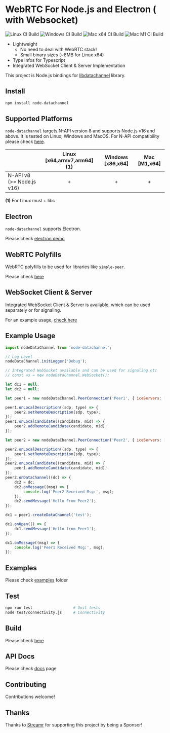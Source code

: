 # WebRTC For Node.js and Electron ( with Websocket)

![Linux CI Build](https://github.com/murat-dogan/node-datachannel/workflows/Build%20-%20Linux/badge.svg) ![Windows CI Build](https://github.com/murat-dogan/node-datachannel/workflows/Build%20-%20Win/badge.svg) ![Mac x64 CI Build](https://github.com/murat-dogan/node-datachannel/workflows/Build%20-%20Mac%20x64/badge.svg) ![Mac M1 CI Build](https://github.com/murat-dogan/node-datachannel/workflows/Build%20-%20Mac%20M1/badge.svg)

-   Lightweight
    -   No need to deal with WebRTC stack!
    -   Small binary sizes (~8MB for Linux x64)
-   Type infos for Typescript
-   Integrated WebSocket Client & Server Implementation

This project is Node.js bindings for [libdatachannel](https://github.com/paullouisageneau/libdatachannel) library.

## Install

```sh
npm install node-datachannel
```

## Supported Platforms

`node-datachannel` targets N-API version 8 and supports Node.js v16 and above. It is tested on Linux, Windows and MacOS. For N-API compatibility please check [here](https://nodejs.org/api/n-api.html#n_api_n_api_version_matrix).

|                           | Linux [x64,armv7,arm64] (1) | Windows [x86,x64] | Mac [M1,x64] |
| ------------------------- | :-------------------------: | :---------------: | :----------: |
| N-API v8 (>= Node.js v16) |              +              |         +         |      +       |

**(1)** For Linux musl + libc

## Electron

`node-datachannel` supports Electron.

Please check [electron demo](/examples/electron-demo)

## WebRTC Polyfills

WebRTC polyfills to be used for libraries like `simple-peer`.

Please check [here](/polyfill)

## WebSocket Client & Server

Integrated WebSocket Client & Server is available, which can be used separately or for signaling.

For an example usage, [check here](/examples/websocket)

## Example Usage

```js
import nodeDataChannel from 'node-datachannel';

// Log Level
nodeDataChannel.initLogger('Debug');

// Integrated WebSocket available and can be used for signaling etc
// const ws = new nodeDataChannel.WebSocket();

let dc1 = null;
let dc2 = null;

let peer1 = new nodeDataChannel.PeerConnection('Peer1', { iceServers: ['stun:stun.l.google.com:19302'] });

peer1.onLocalDescription((sdp, type) => {
    peer2.setRemoteDescription(sdp, type);
});
peer1.onLocalCandidate((candidate, mid) => {
    peer2.addRemoteCandidate(candidate, mid);
});

let peer2 = new nodeDataChannel.PeerConnection('Peer2', { iceServers: ['stun:stun.l.google.com:19302'] });

peer2.onLocalDescription((sdp, type) => {
    peer1.setRemoteDescription(sdp, type);
});
peer2.onLocalCandidate((candidate, mid) => {
    peer1.addRemoteCandidate(candidate, mid);
});
peer2.onDataChannel((dc) => {
    dc2 = dc;
    dc2.onMessage((msg) => {
        console.log('Peer2 Received Msg:', msg);
    });
    dc2.sendMessage('Hello From Peer2');
});

dc1 = peer1.createDataChannel('test');

dc1.onOpen(() => {
    dc1.sendMessage('Hello from Peer1');
});

dc1.onMessage((msg) => {
    console.log('Peer1 Received Msg:', msg);
});
```

## Examples

Please check [examples](/examples/) folder

## Test

```sh
npm run test                  # Unit tests
node test/connectivity.js     # Connectivity
```

## Build

Please check [here](/BULDING.md)

## API Docs

Please check [docs](/API.md) page

## Contributing

Contributions welcome!

## Thanks

Thanks to [Streamr](https://streamr.network/) for supporting this project by being a Sponsor!
